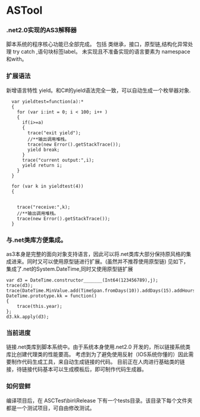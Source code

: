 # ASTool
### .net2.0实现的AS3解释器
脚本系统的程序核心功能已全部完成。
包括 类继承，接口，原型链,结构化异常处理 try catch ,语句块标签label。
未实现且不准备实现的语言要素为 namespace和with。

### 扩展语法
新增语言特性 yield。和C#的yield语法完全一致，可以自动生成一个枚举器对象.

      var yieldtest=function(a):*
      {
        for (var i:int = 0; i < 100; i++ )
        {
          if(i>=a)
          {
            trace("exit yield");
            //**输出调用堆栈。
            trace(new Error().getStackTrace());
            yield break;
          }
          trace("current output:",i);
          yield return i;
        }
      }

      for (var k in yieldtest(4))
      {


        trace("receive:",k);
        //**输出调用堆栈。
        trace(new Error().getStackTrace());
      }

### 与.net类库方便集成。
as3本身是完整的面向对象支持语言，因此可以将.net类库大部分保持原风格的集成进来。同时又可以使用原型链进行扩展。(虽然并不推荐使用原型链)
见如下，集成了.net的System.DateTime,同时又使用原型链扩展

    var d3 = DateTime.constructor_______(Int64(123456789),j);
    trace(d3);
    trace(DateTime.MinValue.add(TimeSpan.fromDays(10)).addDays(15).addHours(120).addYears(1000));
    DateTime.prototype.kk = function()
    {
        trace(this.year);
    };
    d3.kk.apply(d3);

### 当前进度
链接.net类库到脚本系统中。由于系统本身使用.net2.0 开发的，所以链接系统类库比创建代理类的性能要高。
考虑到为了避免使用反射（IOS系统你懂的）因此需要制作代码生成工具，来自动生成链接的代码。
目前正在人肉进行基础类的链接，待链接代码基本可以生成模板后，即可制作代码生成器。

### 如何尝鲜
编译项目后，在 ASCTest\bin\Release 下有一个tests目录。该目录下每个文件夹都是一个测试项目，可自由修改测试。
